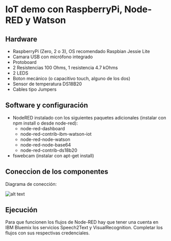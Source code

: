 # IoT demo con RaspberryPi, Node-RED y Watson

## Hardware
* RaspberryPi (Zero, 2 o 3), OS recomendado Raspbian Jessie Lite
* Camara USB con micrófono integrado
* Protoboard
* 2 Resistencias 100 Ohms, 1 resistencia 4.7 kOhms
* 2 LEDS
* Boton mecánico (o capacitivo touch, alguno de los dos)
* Sensor de temperatura DS18B20
* Cables tipo Jumpers


## Software y configuración
* NodeRED instalado con los siguientes paquetes adicionales (instalar con npm install o desde node-red):
    * node-red-dashboard
    * node-red-contrib-ibm-watson-iot
    * node-red-node-watson
    * node-red-node-base64
    * node-red-contrib-ds18b20
* fswebcam (instalar con apt-get install)

## Coneccion de los componentes
Diagrama de conección:

![alt text][s1]

## Ejecución
Para que funcionen los flujos de Node-RED hay que tener una cuenta en IBM Bluemix los servicios Speech2Text y VisualRecognition. Completar los flujos con sus respectivas credenciales.


[s1]: https://raw.githubusercontent.com/charlielito/demoIoT/master/Meetup_webinar.png "S"
